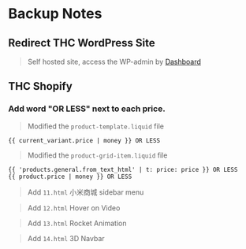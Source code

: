 # Backup Notes

## Redirect THC WordPress Site

> Self hosted site, access the WP-admin by [Dashboard](https://thehighculture.resultco.com/wp-admin/)

## THC Shopify

### Add word "OR LESS" next to each price.

> Modified the `product-template.liquid` file

```
{{ current_variant.price | money }} OR LESS
```

> Modified the `product-grid-item.liquid` file

```
{{ 'products.general.from_text_html' | t: price: price }} OR LESS
{{ product.price | money }} OR LESS
```

> Add `11.html` 小米商城 sidebar menu

> Add `12.html` Hover on Video

> Add `13.html` Rocket Animation

> Add `14.html` 3D Navbar
